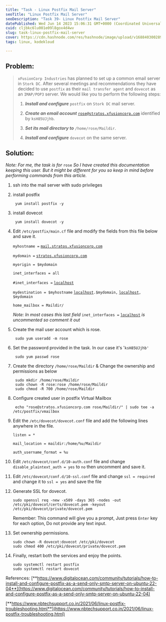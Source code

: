 ```yaml
---
title: "Task - Linux Postfix Mail Server"
seoTitle: "Linux Postfix Mail Server"
seoDescription: "Task 39- Linux Postfix Mail Server"
datePublished: Wed Jun 14 2023 15:06:31 GMT+0000 (Coordinated Universal Time)
cuid: cljbkc6lu001e09l8gox4d4wv
slug: task-linux-postfix-mail-server
cover: https://cdn.hashnode.com/res/hashnode/image/upload/v1688403002899/80da7382-4729-48dd-85ca-5b9867081ac8.png
tags: linux, kodekloud

---
```


## **Problem:**

> `xFusionCorp Industries` has planned to set up a common email server in `Stork DC`. After several meetings and recommendations they have decided to use `postfix` as their `mail transfer agent` and `dovecot` as an `IMAP/POP3` server. We would like you to perform the following steps:
> 
> 1. ***Install and configure*** `postfix` on `Stork DC` mail server.
>     
> 2. ***Create an email account*** [`rose@stratos.xfusioncorp.com`](mailto:rose@stratos.xfusioncorp.com) identified by `ksH85UJjhb`.
>     
> 3. ***Set its mail directory to*** `/home/rose/Maildir`.
>     
> 4. ***Install and configure*** `dovecot` on the same server.
>     

## Solution:

*Note: For me, the task is for* `rose` *So I have created this documentation keeping this user. But it might be different for you so keep in mind before performing commands from this article.*

1. ssh into the mail server with sudo privileges
    
2. install postfix
    
    ```plaintext
     yum install postfix -y
    ```
    
3. install dovecot
    
    ```plaintext
     yum install dovecot -y
    ```
    
4. Edit `/etc/postfix/main.cf` file and modify the fields from this file below and save it.
    
    `myhostname =` [`mail.stratos.xfusioncorp.com`](http://mail.stratos.xfusioncorp.com)
    
    `mydomain =` [`stratos.xfusioncorp.com`](http://stratos.xfusioncorp.com)
    
    `myorigin = $mydomain`
    
    `inet_interfaces = all`
    
    `#inet_interfaces =` [`localhost`](http://localhost)
    
    `mydestination = $myhostname` [`localhost`](http://localhost)`.$mydomain,` [`localhost`](http://localhost)`, $mydomain`
    
    `home_mailbox = Maildir/`
    
    *Note: In most cases this last field* `inet_interfaces =` [`localhost`](http://localhost) *is uncommented so comment it out*
    
5. Create the mail user account which is rose.
    
    ```plaintext
     sudo yum useradd -m rose
    ```
    
6. Set the password provided in the task. In our case it's '`ksH85UJjhb'`
    
    ```plaintext
     sudo yum passwd rose
    ```
    
7. Create the directory `/home/rose/Maildir` & Change the ownership and permissions as below
    
    ```plaintext
     sudo mkdir /home/rose/Maildir
     sudo chown -R rose:rose /home/rose/Maildir
     sudo chmod -R 700 /home/rose/Maildir
    ```
    
8. Configure created user in postfix Virtual Mailbox
    
    ```plaintext
     echo "rose@stratos.xfusioncorp.com rose/Maildir/" | sudo tee -a /etc/postfix/vmailbox
    ```
    
9. Edit the `/etc/dovecot/dovecot.conf` file and add the following lines anywhere in the file.
    
    `listen = *`
    
    `mail_location = maildir:/home/%u/Maildir`
    
    `auth_username_format = %u`
    
10. Edit `/etc/dovecot/conf.d/10-auth.conf` file and change `disable_plaintext_auth = yes` to `no` then uncomment and save it.
    
11. Edit `/etc/dovecot/conf.d/10-ssl.conf` file and change `ssl = required` and change it to `ssl = yes` and save the file
    
12. Generate SSL for dovecot.
    
    ```plaintext
    sudo openssl req -new -x509 -days 365 -nodes -out /etc/pki/dovecot/certs/dovecot.pem -keyout /etc/pki/dovecot/private/dovecot.pem
    ```
    
    Remember: This command will give you a prompt, Just press `Enter` key for each option, Do not provide any text input.
    
13. Set ownership permissions.
    
    ```plaintext
    sudo chown -R dovecot:dovecot /etc/pki/dovecot
    sudo chmod 400 /etc/pki/dovecot/private/dovecot.pem
    ```
    
14. Finally, restart both the services and enjoy the points.
    
    ```plaintext
    sudo systemctl restart postfix
    sudo systemctl restart dovecot
    ```
    

References: [**https://www.digitalocean.com/community/tutorials/how-to-install-and-configure-postfix-as-a-send-only-smtp-server-on-ubuntu-22-04**](https://www.digitalocean.com/community/tutorials/how-to-install-and-configure-postfix-as-a-send-only-smtp-server-on-ubuntu-22-04)

[**https://www.nbtechsupport.co.in/2021/06/linux-postfix-troubleshooting.html**](https://www.nbtechsupport.co.in/2021/06/linux-postfix-troubleshooting.html)